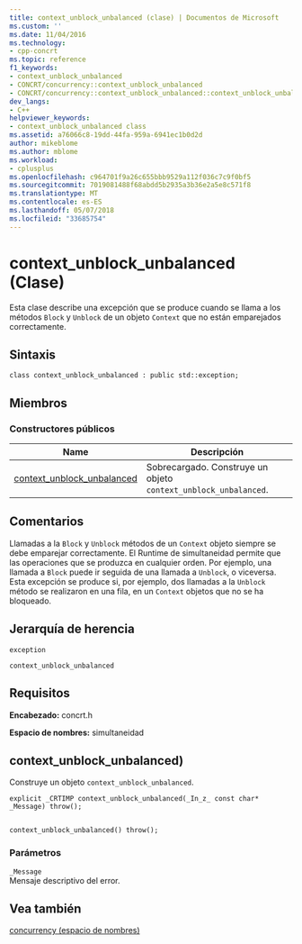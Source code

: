 ```yaml
---
title: context_unblock_unbalanced (clase) | Documentos de Microsoft
ms.custom: ''
ms.date: 11/04/2016
ms.technology:
- cpp-concrt
ms.topic: reference
f1_keywords:
- context_unblock_unbalanced
- CONCRT/concurrency::context_unblock_unbalanced
- CONCRT/concurrency::context_unblock_unbalanced::context_unblock_unbalanced
dev_langs:
- C++
helpviewer_keywords:
- context_unblock_unbalanced class
ms.assetid: a76066c8-19dd-44fa-959a-6941ec1b0d2d
author: mikeblome
ms.author: mblome
ms.workload:
- cplusplus
ms.openlocfilehash: c964701f9a26c655bbb9529a112f036c7c9f0bf5
ms.sourcegitcommit: 7019081488f68abdd5b2935a3b36e2a5e8c571f8
ms.translationtype: MT
ms.contentlocale: es-ES
ms.lasthandoff: 05/07/2018
ms.locfileid: "33685754"
---
```

# <a name="contextunblockunbalanced-class"></a>context_unblock_unbalanced (Clase)
Esta clase describe una excepción que se produce cuando se llama a los métodos `Block` y `Unblock` de un objeto `Context` que no están emparejados correctamente.  
  
## <a name="syntax"></a>Sintaxis  
  
```  
class context_unblock_unbalanced : public std::exception;  
```  
  
## <a name="members"></a>Miembros  
  
### <a name="public-constructors"></a>Constructores públicos  
  
|Name|Descripción|  
|----------|-----------------|  
|[context_unblock_unbalanced](#ctor)|Sobrecargado. Construye un objeto `context_unblock_unbalanced`.|  
  
## <a name="remarks"></a>Comentarios  
 Llamadas a la `Block` y `Unblock` métodos de un `Context` objeto siempre se debe emparejar correctamente. El Runtime de simultaneidad permite que las operaciones que se produzca en cualquier orden. Por ejemplo, una llamada a `Block` puede ir seguida de una llamada a `Unblock`, o viceversa. Esta excepción se produce si, por ejemplo, dos llamadas a la `Unblock` método se realizaron en una fila, en un `Context` objetos que no se ha bloqueado.  
  
## <a name="inheritance-hierarchy"></a>Jerarquía de herencia  
 `exception`  
  
 `context_unblock_unbalanced`  
  
## <a name="requirements"></a>Requisitos  
 **Encabezado:** concrt.h  
  
 **Espacio de nombres:** simultaneidad  
  
##  <a name="ctor"></a> context_unblock_unbalanced) 

 Construye un objeto `context_unblock_unbalanced`.  
  
```  
explicit _CRTIMP context_unblock_unbalanced(_In_z_ const char* _Message) throw();

 
context_unblock_unbalanced() throw();
```  
  
### <a name="parameters"></a>Parámetros  
 `_Message`  
 Mensaje descriptivo del error.  
  
## <a name="see-also"></a>Vea también  
 [concurrency (espacio de nombres)](concurrency-namespace.md)
